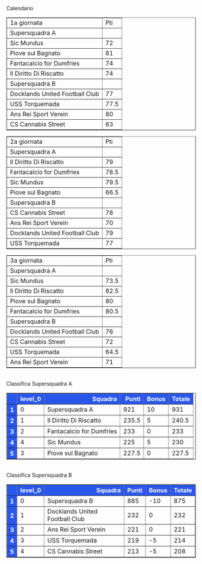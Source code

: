 <style>th{background-color: rgb(42, 87, 235);color: white;}</style><th>Calendario</th><table border="1" class="dataframe">
  <tbody>
    <tr>
      <td>1a giornata</td>
      <td>Pti</td>
    </tr>
    <tr>
      <td>Supersquadra A</td>
      <td></td>
    </tr>
    <tr>
      <td>Sic Mundus</td>
      <td>72</td>
    </tr>
    <tr>
      <td>Piove sul Bagnato</td>
      <td>81</td>
    </tr>
    <tr>
      <td>Fantacalcio for Dumfries</td>
      <td>74</td>
    </tr>
    <tr>
      <td>Il Diritto Di Riscatto</td>
      <td>74</td>
    </tr>
    <tr>
      <td>Supersquadra B</td>
      <td></td>
    </tr>
    <tr>
      <td>Docklands United Football Club</td>
      <td>77</td>
    </tr>
    <tr>
      <td>USS Torquemada</td>
      <td>77.5</td>
    </tr>
    <tr>
      <td>Ans Rei Sport Verein</td>
      <td>80</td>
    </tr>
    <tr>
      <td>CS Cannabis Street</td>
      <td>63</td>
    </tr>
  </tbody>
</table><table border="1" class="dataframe">
  <tbody>
    <tr>
      <td>2a giornata</td>
      <td>Pti</td>
    </tr>
    <tr>
      <td>Supersquadra A</td>
      <td></td>
    </tr>
    <tr>
      <td>Il Diritto Di Riscatto</td>
      <td>79</td>
    </tr>
    <tr>
      <td>Fantacalcio for Dumfries</td>
      <td>78.5</td>
    </tr>
    <tr>
      <td>Sic Mundus</td>
      <td>79.5</td>
    </tr>
    <tr>
      <td>Piove sul Bagnato</td>
      <td>66.5</td>
    </tr>
    <tr>
      <td>Supersquadra B</td>
      <td></td>
    </tr>
    <tr>
      <td>CS Cannabis Street</td>
      <td>78</td>
    </tr>
    <tr>
      <td>Ans Rei Sport Verein</td>
      <td>70</td>
    </tr>
    <tr>
      <td>Docklands United Football Club</td>
      <td>79</td>
    </tr>
    <tr>
      <td>USS Torquemada</td>
      <td>77</td>
    </tr>
  </tbody>
</table><table border="1" class="dataframe">
  <tbody>
    <tr>
      <td>3a giornata</td>
      <td>Pti</td>
    </tr>
    <tr>
      <td>Supersquadra A</td>
      <td></td>
    </tr>
    <tr>
      <td>Sic Mundus</td>
      <td>73.5</td>
    </tr>
    <tr>
      <td>Il Diritto Di Riscatto</td>
      <td>82.5</td>
    </tr>
    <tr>
      <td>Piove sul Bagnato</td>
      <td>80</td>
    </tr>
    <tr>
      <td>Fantacalcio for Dumfries</td>
      <td>80.5</td>
    </tr>
    <tr>
      <td>Supersquadra B</td>
      <td></td>
    </tr>
    <tr>
      <td>Docklands United Football Club</td>
      <td>76</td>
    </tr>
    <tr>
      <td>CS Cannabis Street</td>
      <td>72</td>
    </tr>
    <tr>
      <td>USS Torquemada</td>
      <td>64.5</td>
    </tr>
    <tr>
      <td>Ans Rei Sport Verein</td>
      <td>71</td>
    </tr>
  </tbody>
</table><th><br/></th><th>Classifica Supersquadra A</th><table border="1" class="dataframe">
  <thead>
    <tr style="text-align: right;">
      <th></th>
      <th>level_0</th>
      <th>Squadra</th>
      <th>Punti</th>
      <th>Bonus</th>
      <th>Totale</th>
    </tr>
  </thead>
  <tbody>
    <tr>
      <th>1</th>
      <td>0</td>
      <td>Supersquadra A</td>
      <td>921</td>
      <td>10</td>
      <td>931</td>
    </tr>
    <tr>
      <th>2</th>
      <td>1</td>
      <td>Il Diritto Di Riscatto</td>
      <td>235.5</td>
      <td>5</td>
      <td>240.5</td>
    </tr>
    <tr>
      <th>3</th>
      <td>2</td>
      <td>Fantacalcio for Dumfries</td>
      <td>233</td>
      <td>0</td>
      <td>233</td>
    </tr>
    <tr>
      <th>4</th>
      <td>4</td>
      <td>Sic Mundus</td>
      <td>225</td>
      <td>5</td>
      <td>230</td>
    </tr>
    <tr>
      <th>5</th>
      <td>3</td>
      <td>Piove sul Bagnato</td>
      <td>227.5</td>
      <td>0</td>
      <td>227.5</td>
    </tr>
  </tbody>
</table><th><br/></th><th>Classifica Supersquadra B</th><table border="1" class="dataframe">
  <thead>
    <tr style="text-align: right;">
      <th></th>
      <th>level_0</th>
      <th>Squadra</th>
      <th>Punti</th>
      <th>Bonus</th>
      <th>Totale</th>
    </tr>
  </thead>
  <tbody>
    <tr>
      <th>1</th>
      <td>0</td>
      <td>Supersquadra B</td>
      <td>885</td>
      <td>-10</td>
      <td>875</td>
    </tr>
    <tr>
      <th>2</th>
      <td>1</td>
      <td>Docklands United Football Club</td>
      <td>232</td>
      <td>0</td>
      <td>232</td>
    </tr>
    <tr>
      <th>3</th>
      <td>2</td>
      <td>Ans Rei Sport Verein</td>
      <td>221</td>
      <td>0</td>
      <td>221</td>
    </tr>
    <tr>
      <th>4</th>
      <td>3</td>
      <td>USS Torquemada</td>
      <td>219</td>
      <td>-5</td>
      <td>214</td>
    </tr>
    <tr>
      <th>5</th>
      <td>4</td>
      <td>CS Cannabis Street</td>
      <td>213</td>
      <td>-5</td>
      <td>208</td>
    </tr>
  </tbody>
</table><th><br/></th>